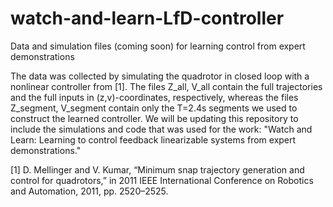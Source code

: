 # watch-and-learn-LfD-controller
Data and simulation files (coming soon) for learning control from expert demonstrations

The data was collected by simulating the quadrotor in closed loop with a nonlinear controller from [1]. The files Z_all, V_all contain the full trajectories and the full inputs in (z,v)-coordinates, respectively, whereas the files Z_segment, V_segment contain only the T=2.4s segments we used to construct the learned controller. We will be updating this repository to include the simulations and code that was used for the work: "Watch and Learn: Learning to control feedback linearizable systems from expert demonstrations."

[1] D. Mellinger and V. Kumar, “Minimum snap trajectory generation
and control for quadrotors,” in 2011 IEEE International Conference
on Robotics and Automation, 2011, pp. 2520–2525.
